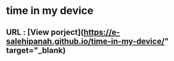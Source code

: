 # time in my device

## URL : [View porject](https://e-salehipanah.github.io/time-in-my-device/" target="_blank)

